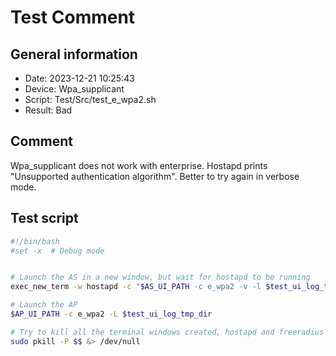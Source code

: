 # Test Comment

## General information

- Date:       2023-12-21 10:25:43
- Device:     Wpa_supplicant
- Script:     Test/Src/test_e_wpa2.sh
- Result:     Bad

## Comment

Wpa_supplicant does not work with enterprise. Hostapd prints "Unsupported authentication algorithm". Better to try again in verbose mode.

## Test script

```bash
#!/bin/bash
#set -x  # Debug mode


# Launch the AS in a new window, but wait for hostapd to be running
exec_new_term -w hostapd -c "$AS_UI_PATH -c e_wpa2 -v -l $test_ui_log_tmp_dir"

# Launch the AP
$AP_UI_PATH -c e_wpa2 -L $test_ui_log_tmp_dir

# Try to kill all the terminal windows created, hostapd and freeradius
sudo pkill -P $$ &> /dev/null
```
